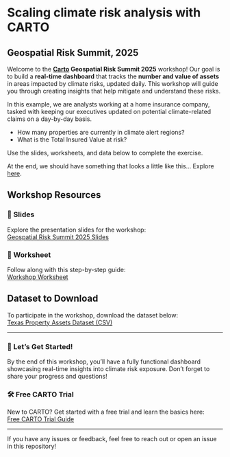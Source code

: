 # Scaling climate risk analysis with CARTO
## Geospatial Risk Summit, 2025

Welcome to the **[Carto](https://carto.com/) Geospatial Risk Summit 2025** workshop! Our goal is to build a **real-time dashboard** that tracks the **number and value of assets** in areas impacted by climate risks, updated daily. This workshop will guide you through creating insights that help mitigate and understand these risks.

In this example, we are analysts working at a home insurance company, tasked with keeping our executives updated on potential climate-related claims on a day-by-day basis. 
- How many properties are currently in climate alert regions? 
- What is the Total Insured Value at risk?

Use the slides, worksheets, and data below to complete the exercise. 

At the end, we should have something that looks a little like this… Explore [here](https://clausa.app.carto.com/map/1d3ff8eb-48dc-46f8-a1aa-41e8f85adb1b).

## Workshop Resources

### 📑 Slides
Explore the presentation slides for the workshop:  
[Geospatial Risk Summit 2025 Slides](https://docs.google.com/presentation/d/1TCFY2r8VWBF4a7eytegrn9VAo53XXcV4zTjzYpco0lY/edit#slide=id.g3275b53b6fc_0_558)

### 📝 Worksheet
Follow along with this step-by-step guide:  
[Workshop Worksheet](https://docs.google.com/document/d/1peCRJFLMNNbwBHkSy7gqCpsr-Y5YPIPUsN5CPyI0z2Q/edit?tab=t.0)

## Dataset to Download

To participate in the workshop, download the dataset below:  
[Texas Property Assets Dataset (CSV)](https://github.com/CartoDB/Geospatial-Risk-Summit-CARTO/raw/master/Texas%20property%20assets.csv)

---

### 🚀 Let’s Get Started!
By the end of this workshop, you’ll have a fully functional dashboard showcasing real-time insights into climate risk exposure. Don’t forget to share your progress and questions!

###  🛠 Free CARTO Trial
New to CARTO? Get started with a free trial and learn the basics here:  
[Free CARTO Trial Guide](https://carto.com/blog/carto-new-user-guide)

---
If you have any issues or feedback, feel free to reach out or open an issue in this repository!
